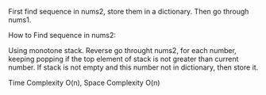 First find sequence in nums2, store them in a dictionary. Then go through nums1.

How to Find sequence in nums2:

Using monotone stack. Reverse go throught nums2, for each number, keeping popping if the top element of stack is not greater than current number.  If stack is not empty and this number not in dictionary, then store it.


Time Complexity O(n), Space Complexity O(n)